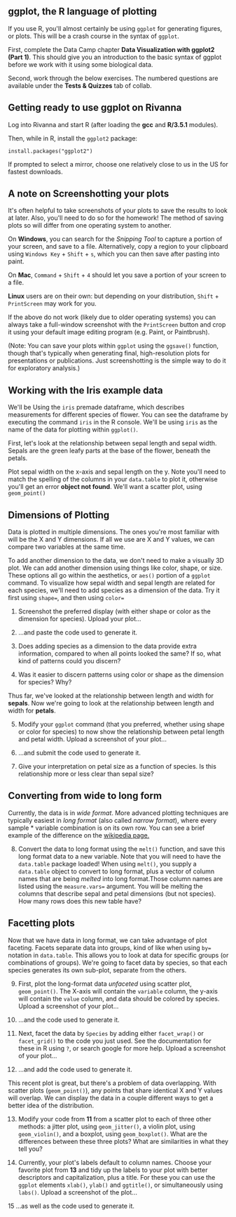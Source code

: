 ## ggplot, the R language of plotting
If you use R, you'll almost certainly be using `ggplot` for generating figures, or plots. This will be a crash course in the syntax of `ggplot`.

First, complete the Data Camp chapter **Data Visualization with ggplot2 (Part 1)**. This should give you an introduction to the basic syntax of ggplot before we work with it using some biological data.

Second, work through the below exercises. The numbered questions are available under the **Tests & Quizzes** tab of collab.

## Getting ready to use ggplot on Rivanna

Log into Rivanna and start R (after loading the **gcc** and **R/3.5.1** modules).

Then, while in R, install the `ggplot2` package:

```
install.packages("ggplot2")
```

If prompted to select a mirror, choose one relatively close to us in the US for fastest downloads.

## A note on Screenshotting your plots

It's often helpful to take screenshots of your plots to save the results to look at later. Also, you'll need to do so for the homework! The method of saving plots so will differ from one operating system to another.

On **Windows**, you can search for the *Snipping Tool* to capture a portion of your screen, and save to a file. Alternatively, copy a region to your clipboard using `Windows Key` + `Shift` + `s`, which you can then save after pasting into paint.

On **Mac**, `Command` + `Shift` + `4` should let you save a portion of your screen to a file.

**Linux** users are on their own: but depending on your distribution, `Shift` + `PrintScreen` may work for you.

If the above do not work (likely due to older operating systems) you can always take a full-window screenshot with the `PrintScreen` button and crop it using your default image editing program (e.g. Paint, or Paintbrush).

(Note: You can save your plots within `ggplot` using the `ggsave()` function, though that's typically when generating final, high-resolution plots for presentations or publications. Just screenshotting is the simple way to do it for exploratory analysis.)

## Working with the **Iris** example data

We'll be Using the `iris` premade dataframe, which describes measurements for different species of flower. You can see the dataframe by executing the command `iris` in the R console. We'll be using `iris` as the name of the data for plotting within `ggplot()`.

First, let's look at the relationship between sepal length and sepal width. Sepals are the green leafy parts at the base of the flower, beneath the petals.

Plot sepal width on the x-axis and sepal length on the y. Note you'll need to match the spelling of the columns in your `data.table` to plot it, otherwise you'll get an error **object not found**. We'll want a scatter plot, using `geom_point()`

## Dimensions of Plotting

Data is plotted in multiple dimensions. The ones you're most familiar with will be the X and Y dimensions. If all we use are X and Y values, we can compare two variables at the same time.

To add another dimension to the data, we don't need to make a visually 3D plot. We can add another dimension using things like color, shape, or size. These options all go within the aesthetics, or `aes()` portion of a `ggplot` command. To visualize how sepal width and sepal length are related for each species, we'll need to add species as a dimension of the data. Try it first using `shape=`, and then using `color=`

1. Screenshot the preferred display (with either shape or color as the dimension for species). Upload your plot...

2. ...and paste the code used to generate it.

3. Does adding species as a dimension to the data provide extra information, compared to when all points looked the same? If so, what kind of patterns could you discern?

4. Was it easier to discern patterns using color or shape as the dimension for species? Why?

Thus far, we've looked at the relationship between length and width for **sepals**. Now we're going to look at the relationship between length and width for **petals**.

5. Modify your `ggplot` command (that you preferred, whether using shape or color for species) to now show the relationship between petal length and petal width. Upload a screenshot of your plot...

6. ...and submit the code used to generate it.

7. Give your interpretation on petal size as a function of species. Is this relationship more or less clear than sepal size?

## Converting from wide to long form

Currently, the data is in *wide format*. More advanced plotting techniques are typically easiest in *long format* (also called *narrow format*), where every sample * variable combination is on its own row. You can see a brief example of the difference on the [wikipedia page.](https://en.wikipedia.org/wiki/Wide_and_narrow_data)

8. Convert the data to long format using the `melt()` function, and save this long format data to a new variable. Note that you will need to have the `data.table` package loaded!  When using `melt()`, you supply a `data.table` object to convert to long format, plus a vector of column names that are being *melted* into long format.Those column names are listed using the `measure.vars=` argument. You will be melting the columns that describe sepal and petal dimensions (but not species). How many rows does this new table have?

## Facetting plots

Now that we have data in long format, we can take advantage of plot faceting. Facets separate data into groups, kind of like when using `by=` notation in `data.table`. This allows you to look at data for specific groups (or combinations of groups). We're going to facet data by species, so that each species generates its own sub-plot, separate from the others.

9. First, plot the long-format data *unfaceted* using scatter plot, `geom_point()`. The X-axis will contain the `variable` column, the y-axis will contain the `value` column, and data should be colored by species. Upload a screenshot of your plot...

10. ...and the code used to generate it.

11. Next, facet the data by `Species` by adding either `facet_wrap()` or `facet_grid()` to the code you just used. See the documentation for these in R using `?`, or search google for more help. Upload a screenshot of your plot...

12. ...and add the code used to generate it.

This recent plot is great, but there's a problem of data overlapping. With scatter plots (`geom_point()`), any points that share identical X and Y values will overlap. We can display the data in a couple different ways to get a better idea of the distribution.

13. Modify your code from **11** from a scatter plot to each of three other methods: a jitter plot, using `geom_jitter()`, a violin plot, using `geom_violin()`, and a boxplot, using `geom_boxplot()`. What are the differences between these three plots? What are similarities in what they tell you?

14. Currently, your plot's labels default to column names. Choose your favorite plot from **13** and tidy up the labels to your plot with better descriptors and capitalization, plus a title. For these you can use the `ggplot` elements `xlab()`, `ylab()` and `ggtitle()`, or simultaneously using `labs()`. Upload a screenshot of the plot...

15 ...as well as the code used to generate it.
